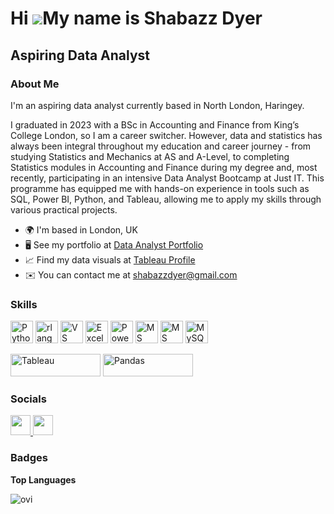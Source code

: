 Hi ![](https://user-images.githubusercontent.com/18350557/176309783-0785949b-9127-417c-8b55-ab5a4333674e.gif)My name is Shabazz Dyer
====================================================================================================================================

Aspiring Data Analyst
---------------------

### About Me

I'm an aspiring data analyst currently based in North London, Haringey.

I graduated in 2023 with a BSc in Accounting and Finance from King’s College London, so I am a career switcher. However, data and statistics has always been integral throughout my education and career journey - from studying Statistics and Mechanics at AS and A-Level, to completing Statistics modules in Accounting and Finance during my degree and, most recently, participating in an intensive Data Analyst Bootcamp at Just IT. This programme has equipped me with hands-on experience in tools such as SQL, Power BI, Python, and Tableau, allowing me to apply my skills through various practical projects.

* 🌍  I'm based in London, UK
* 🖥️  See my portfolio at [Data Analyst Portfolio](https://sites.google.com/view/shabazz-dyer-portfolio/home)
* 📈  Find my data visuals at [Tableau Profile](https://public.tableau.com/app/profile/shabazz.dyer/vizzes)
* ✉️  You can contact me at [shabazzdyer@gmail.com](mailto:shabazzdyer@gmail.com)

### Skills


<p align="left">
<a href="https://www.python.org/" target="_blank" rel="noreferrer"><img src="https://raw.githubusercontent.com/danielcranney/readme-generator/main/public/icons/skills/python-colored.svg" width="36" height="36" alt="Python" /></a>
  <a href="https://www.r-project.org/" target="_blank" rel="noreferrer"><img src="https://raw.githubusercontent.com/danielcranney/readme-generator/main/public/icons/skills/rlang-colored.svg" width="36" height="36" alt="rlang" /></a>
  <a href="https://code.visualstudio.com/" target="_blank" rel="noreferrer"><img src="https://raw.githubusercontent.com/danielcranney/readme-generator/main/public/icons/skills/visualstudiocode.svg" width="36" height="36" alt="VS Code" /></a>
  <a href="https://www.microsoft.com/en-ca/microsoft-365/excel" target="_blank" rel="noreferrer"><img src="https://github.com/sempostma/office365-icons/blob/master/svg/excel.svg" width="36" height="36" alt="Excel" /></a>
  <a href="https://www.microsoft.com/en-gb/power-platform/products/power-bi" target="_blank" rel="noreferrer"><img src="https://raw.githubusercontent.com/gilbarbara/logos/main/logos/microsoft-power-bi.svg" width="36" height="36" alt="Power Bi" /></a>
  <a href="https://learn.microsoft.com/en-us/credentials/certifications/azure-data-fundamentals/?practice-assessment-type=certification" target="_blank" rel="noreferrer"><img src="https://github.com/gilbarbara/logos/blob/main/logos/microsoft-azure.svg" width="36" height="36" alt="MS Azure" /></a>
      <a href="https://www.microsoft.com/en-gb/microsoft-365/access?ef_id=_k_CjwKCAiAxqC6BhBcEiwAlXp452rN3IZmmEnkaov8exVt_lVUSFMXN4zzbaZCUbsDXNxMChDfbuETxhoC8IwQAvD_BwE_k_&OCID=AIDcmmp20rgnjr_SEM__k_CjwKCAiAxqC6BhBcEiwAlXp452rN3IZmmEnkaov8exVt_lVUSFMXN4zzbaZCUbsDXNxMChDfbuETxhoC8IwQAvD_BwE_k_&gad_source=1&gclid=CjwKCAiAxqC6BhBcEiwAlXp452rN3IZmmEnkaov8exVt_lVUSFMXN4zzbaZCUbsDXNxMChDfbuETxhoC8IwQAvD_BwE" target="_blank" rel="noreferrer"><img src="https://github.com/LaurentTreguier/vscode-simple-icons/blob/master/source/simple-icons/msoffice-access.svg" width="36" height="36" alt="MS Access" /></a>
    <a href="https://www.mysql.com/" target="_blank" rel="noreferrer"><img src="https://raw.githubusercontent.com/danielcranney/readme-generator/main/public/icons/skills/mysql-colored.svg" width="36" height="36" alt="MySQL" /></a>
</p>
  <a href="https://tableau.com/" target="_blank" rel="noreferrer"><img src="https://raw.githubusercontent.com/gilbarbara/logos/main/logos/tableau.svg" width="144" height="36" alt="Tableau" /></a>
    <a href="https://pandas.pydata.org/" target="_blank" rel="noreferrer"><img src="https://github.com/gilbarbara/logos/blob/main/logos/pandas.svg" width="144" height="36" alt="Pandas" /></a>


### Socials

<p align="left"> <a href="https://www.github.com/ShabazzDyer" target="_blank" rel="noreferrer"> <picture> <source media="(prefers-color-scheme: dark)" srcset="https://raw.githubusercontent.com/danielcranney/readme-generator/main/public/icons/socials/github-dark.svg" /> <source media="(prefers-color-scheme: light)" srcset="https://raw.githubusercontent.com/danielcranney/readme-generator/main/public/icons/socials/github.svg" /> <img src="https://raw.githubusercontent.com/danielcranney/readme-generator/main/public/icons/socials/github.svg" width="32" height="32" /> </picture> </a> <a href="https://www.linkedin.com/in/shabazz-dyer-316683297/" target="_blank" rel="noreferrer"> <picture> <source media="(prefers-color-scheme: dark)" srcset="https://raw.githubusercontent.com/danielcranney/readme-generator/main/public/icons/socials/linkedin-dark.svg" /> <source media="(prefers-color-scheme: light)" srcset="https://raw.githubusercontent.com/danielcranney/readme-generator/main/public/icons/socials/linkedin.svg" /> <img src="https://raw.githubusercontent.com/danielcranney/readme-generator/main/public/icons/socials/linkedin.svg" width="32" height="32" /> </picture> </a></p>

### Badges

<b>Top Languages</b>

<img src="https://github-readme-stats.vercel.app/api/top-langs?username=ShabazzDyer&show_icons=true&locale=en&layout=compact&theme=chartreuse-dark" alt="ovi" />
